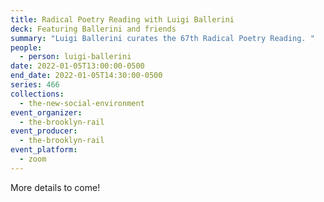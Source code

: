 ```yaml
---
title: Radical Poetry Reading with Luigi Ballerini
deck: Featuring Ballerini and friends
summary: "Luigi Ballerini curates the 67th Radical Poetry Reading. "
people:
  - person: luigi-ballerini
date: 2022-01-05T13:00:00-0500
end_date: 2022-01-05T14:30:00-0500
series: 466
collections:
  - the-new-social-environment
event_organizer:
  - the-brooklyn-rail
event_producer:
  - the-brooklyn-rail
event_platform:
  - zoom
---
```

More details to come!